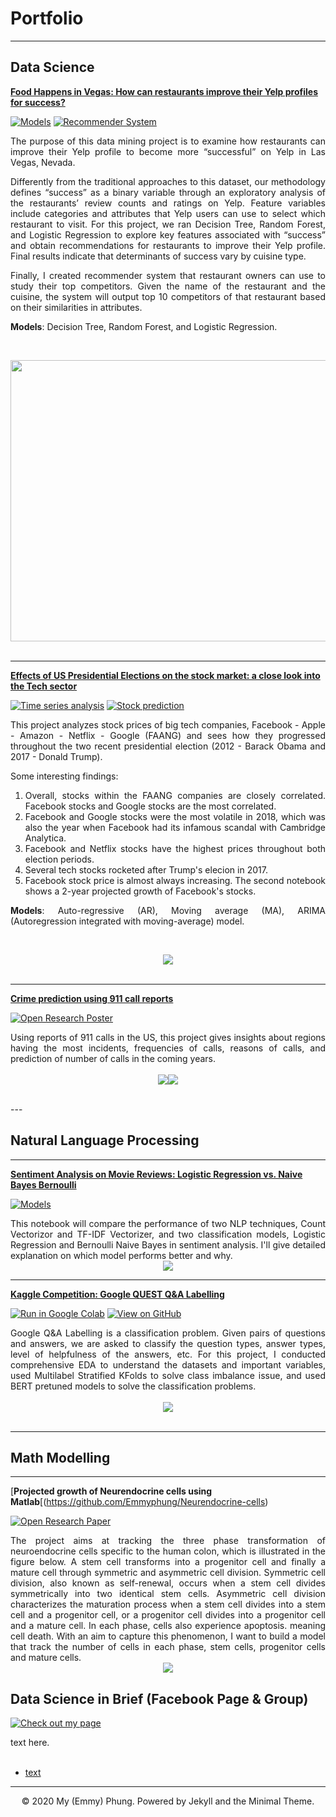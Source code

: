 # Portfolio
---
## Data Science

[**Food Happens in Vegas: How can restaurants improve their Yelp profiles for success?**](https://github.com/Emmyphung/Vegas_foodies)

[![Models](https://img.shields.io/badge/Jupyter-Models-blue?logo=Jupyter)](https://github.com/Emmyphung/Vegas_foodies/blob/master/models/models_vegas_final.ipynb)
[![Recommender System](https://img.shields.io/badge/Jupyter-Recommender_System-blue?logo=Jupyter)](https://github.com/Emmyphung/Vegas_foodies/blob/master/models/vegas_recommender_system.ipynb)

<div style="text-align: justify">The purpose of this data mining project is to examine how restaurants can improve their Yelp profile to become more “successful” on Yelp in Las Vegas, Nevada.

Differently from the traditional approaches to this dataset, our methodology defines “success” as a binary variable through an exploratory analysis of the restaurants’ review counts and ratings on Yelp. Feature variables include categories and attributes that Yelp users can use to select which restaurant to visit. For this project, we ran Decision Tree, Random Forest, and Logistic Regression to explore key features associated with “success” and obtain recommendations for restaurants to improve their Yelp profile. Final results indicate that determinants of success vary by cuisine type.

Finally, I created recommender system that restaurant owners can use to study their top competitors. Given the name of the restaurant and the cuisine, the system will output top 10 competitors of that restaurant based on their similarities in attributes.

**Models**: Decision Tree, Random Forest, and Logistic Regression. </div>
<br>
<center><img src="https://github.com/Emmyphung/portfolio/blob/master/images/Vegas_foodies.png" width="600" height="450"/></center>
<br>

---
[**Effects of US Presidential Elections on the stock market: a close look into the Tech sector**](https://github.com/Emmyphung/FAANG_stockprices)

[![Time series analysis](https://img.shields.io/badge/Jupyter-Time_series_analysis-blue?logo=Jupyter)](https://github.com/Emmyphung/FAANG_stockprices/blob/master/Loaddata_EDA.ipynb)
[![Stock prediction](https://img.shields.io/badge/Jupyter-Stock_prediction-blue?logo=Jupyter)](https://github.com/Emmyphung/FAANG_stockprices/blob/master/Times%20series%20analysis_bymonths_%20FAANG.ipynb)

<div style="text-align: justify"> This project analyzes stock prices of big tech companies, Facebook - Apple - Amazon - Netflix - Google (FAANG) and sees how they progressed throughout the two recent presidential election (2012 - Barack Obama and 2017 - Donald Trump).

Some interesting findings:
1. Overall, stocks within the FAANG companies are closely correlated. Facebook stocks and Google stocks are the most correlated.
2. Facebook and Google stocks were the most volatile in 2018, which was also the year when Facebook had its infamous scandal with Cambridge Analytica.
3. Facebook and Netflix stocks have the highest prices throughout both election periods.
4. Several tech stocks rocketed after Trump's elecion in 2017.
5. Facebook stock price is almost always increasing. The second notebook shows a 2-year projected growth of Facebook's stocks.

**Models**: Auto-regressive (AR), Moving average (MA), ARIMA (Autoregression integrated with moving-average) model.</div>
<br>
<center><img src="https://github.com/Emmyphung/portfolio/blob/master/images/FB_stock.png"/></center>
<br>

---

[**Crime prediction using 911 call reports**](https://chriskhanhtran.github.io/pdf/bac2018.pdf)

[![Open Research Poster](https://img.shields.io/badge/PDF-Open_Research_Poster-blue?logo=adobe-acrobat-reader&logoColor=white)](https://chriskhanhtran.github.io/pdf/bac2018.pdf)

<div style="text-align: justify"> Using reports of 911 calls in the US, this project gives insights about regions having the most incidents, frequencies of calls, reasons of calls, and prediction of number of calls in the coming years.</div>
<br>
<center><img src=" https://github.com/Emmyphung/portfolio/blob/master/images/911calls_barplot.png"/><img src=" https://github.com/Emmyphung/portfolio/blob/master/images/911calls_heatmap.png"/></center>
</p>
<br>
---

## Natural Language Processing
---
[**Sentiment Analysis on Movie Reviews: Logistic Regression vs. Naive Bayes Bernoulli**](https://github.com/Emmyphung/Sentiment-Analysis)

[![Models](https://img.shields.io/badge/Jupyter-Models-blue?logo=Jupyter)](https://github.com/Emmyphung/Sentiment-Analysis/blob/master/Sentiment%20Analysis%20-%20NLP%20and%20Logistic%20Regression.ipynb)

<div style="text-align: justify">This notebook will compare the performance of two NLP techniques, Count Vectorizor and TF-IDF Vectorizer, and two classification models, Logistic Regression and Bernoulli Naive Bayes in sentiment analysis. I'll give detailed explanation on which model performs better and why.</div>

<center><img src="https://raw.githubusercontent.com/chriskhanhtran/chriskhanhtran.github.io/master/images/BERT-classification.png"/></center>

---
[**Kaggle Competition: Google QUEST Q&A Labelling**](https://chriskhanhtran.github.io/projects/ames-house-price.html)

[![Run in Google Colab](https://img.shields.io/badge/Jupyter-Open_Notebook-blue?logo=Jupyter)](https://drive.google.com/file/d/1hiDfVsVQ3QgMWhEJ46JU7HjntgVCsjmj/view?usp=sharing)
[![View on GitHub](https://img.shields.io/badge/GitHub-View_on_GitHub-blue?logo=GitHub)](https://github.com/JasonZhangzy1757/Kaggle_Google_QUEST_QA_Labeling/blob/master/190103_StratifiedKFold_Emmy.ipynb)

<div style="text-align: justify"> Google Q&A Labelling is a classification problem. Given pairs of questions and answers, we are asked to classify the question types, answer types, level of helpfulness of the answers, etc. For this project, I conducted comprehensive EDA to understand the datasets and important variables, used Multilabel Stratified KFolds to solve class imbalance issue, and used BERT pretuned models to solve the classification problems.</div>
<br>
<center><img src="https://raw.githubusercontent.com/chriskhanhtran/chriskhanhtran.github.io/master/images/ames-house-price.jpg"/></center>
<br>

---
## Math Modelling
---
[**Projected growth of Neurendocrine cells using Matlab**[(https://github.com/Emmyphung/Neurendocrine-cells)

[![Open Research Paper](https://img.shields.io/badge/PDF-Open_Research_Paper-blue?logo=adobe-acrobat-reader&logoColor=white)](https://github.com/Emmyphung/Neurendocrine-cells/blob/master/Project%20Write-up_My%20Phung.pdf)

<div style="text-align: justify">The project aims at tracking the three phase transformation of neuroendocrine cells specific to the human colon, which is illustrated in the figure below. A stem cell transforms into a progenitor cell and finally a mature cell through symmetric and asymmetric cell division. Symmetric cell division, also known as self-renewal, occurs when a stem cell divides symmetrically into two identical stem cells. Asymmetric cell division characterizes the maturation process when a stem cell divides into a stem cell and a progenitor cell, or a progenitor cell divides into a progenitor cell and a mature cell. In each phase, cells also experience apoptosis. meaning cell death. With an aim to capture this phenomenon, I want to build a model that track the number of cells in each phase, stem cells, progenitor cells and mature cells.</div>

<center><img src="https://raw.githubusercontent.com/chriskhanhtran/chriskhanhtran.github.io/master/images/BERT-classification.png"/></center>

## Data Science in Brief (Facebook Page & Group)

[![Check out my page](https://img.shields.io/badge/Facebook-View_My_Pages-blue?logo=facebook)](https://www.facebook.com/DSinbrief/)

<div style="text-align: justify"> text here. </div>
<br>

- [text](links)

---
<center>© 2020 My (Emmy) Phung. Powered by Jekyll and the Minimal Theme.</center>
